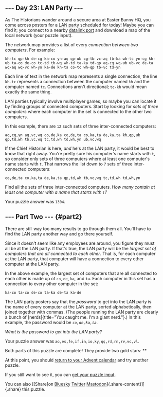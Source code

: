 ## \-\-- Day 23: LAN Party \-\--

As The Historians wander around a secure area at Easter Bunny HQ, you
come across posters for a [LAN
party](https://en.wikipedia.org/wiki/LAN_party) scheduled for today!
Maybe you can find it; you connect to a nearby [datalink
port](/2016/day/9) and download a map of the local network (your puzzle
input).

The network map provides a list of every *connection between two
computers*. For example:

    kh-tc qp-kh de-cg ka-co yn-aq qp-ub cg-tb vc-aq tb-ka wh-tc yn-cg kh-ub ta-co de-co tc-td tb-wq wh-td ta-ka td-qp aq-cg wq-ub ub-vc de-ta wq-aq wq-vc wh-yn ka-de kh-ta co-tc wh-qp tb-vc td-yn 

Each line of text in the network map represents a single connection; the
line `kh-tc` represents a connection between the computer named `kh` and
the computer named `tc`. Connections aren\'t directional; `tc-kh` would
mean exactly the same thing.

LAN parties typically involve multiplayer games, so maybe you can locate
it by finding groups of connected computers. Start by looking for *sets
of three computers* where each computer in the set is connected to the
other two computers.

In this example, there are `12` such sets of three inter-connected
computers:

    aq,cg,yn aq,vc,wq co,de,ka co,de,ta co,ka,ta de,ka,ta kh,qp,ub qp,td,wh tb,vc,wq tc,td,wh td,wh,yn ub,vc,wq 

If the Chief Historian is here, *and* he\'s at the LAN party, it would
be best to know that right away. You\'re pretty sure his computer\'s
name starts with `t`, so consider only sets of three computers where at
least one computer\'s name starts with `t`. That narrows the list down
to *`7`* sets of three inter-connected computers:

    co,de,ta co,ka,ta de,ka,ta qp,td,wh tb,vc,wq tc,td,wh td,wh,yn 

Find all the sets of three inter-connected computers. *How many contain
at least one computer with a name that starts with `t`?*

Your puzzle answer was `1304`.

## \-\-- Part Two \-\-- {#part2}

There are still way too many results to go through them all. You\'ll
have to find the LAN party another way and go there yourself.

Since it doesn\'t seem like any employees are around, you figure they
must all be at the LAN party. If that\'s true, the LAN party will be the
*largest set of computers that are all connected to each other*. That
is, for each computer at the LAN party, that computer will have a
connection to every other computer at the LAN party.

In the above example, the largest set of computers that are all
connected to each other is made up of `co`, `de`, `ka`, and `ta`. Each
computer in this set has a connection to every other computer in the
set:

    ka-co ta-co de-co ta-ka de-ta ka-de 

The LAN party posters say that the *password* to get into the LAN party
is the name of every computer at the LAN party, sorted alphabetically,
then joined together with commas. (The people running the LAN party are
clearly a bunch of [nerds]{title="You caught me. I'm a giant nerd."}.)
In this example, the password would be *`co,de,ka,ta`*.

*What is the password to get into the LAN party?*

Your puzzle answer was `ao,es,fe,if,in,io,ky,qq,rd,rn,rv,vc,vl`.

Both parts of this puzzle are complete! They provide two gold stars:
\*\*

At this point, you should [return to your Advent calendar](/2024) and
try another puzzle.

If you still want to see it, you can [get your puzzle input](23/input).

You can also [\[Share[on
[Bluesky](https://bsky.app/intent/compose?text=I%27ve+completed+%22LAN+Party%22+%2D+Day+23+%2D+Advent+of+Code+2024+%23AdventOfCode+https%3A%2F%2Fadventofcode%2Ecom%2F2024%2Fday%2F23)
[Twitter](https://twitter.com/)
[Mastodon](https://mastodon.social/)]{.share-content}\]]{.share} this
puzzle.
